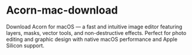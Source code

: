 # Acorn-mac-download
Download Acorn for macOS — a fast and intuitive image editor featuring layers, masks, vector tools, and non-destructive effects. Perfect for photo editing and graphic design with native macOS performance and Apple Silicon support.
